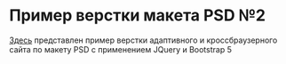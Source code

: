 # Пример верстки макета PSD №2

[Здесь](https://olgaglot.github.io/site_PSD_2/) представлен пример верстки адаптивного и кроссбраузерного сайта по макету PSD c применением JQuery и Bootstrap 5
